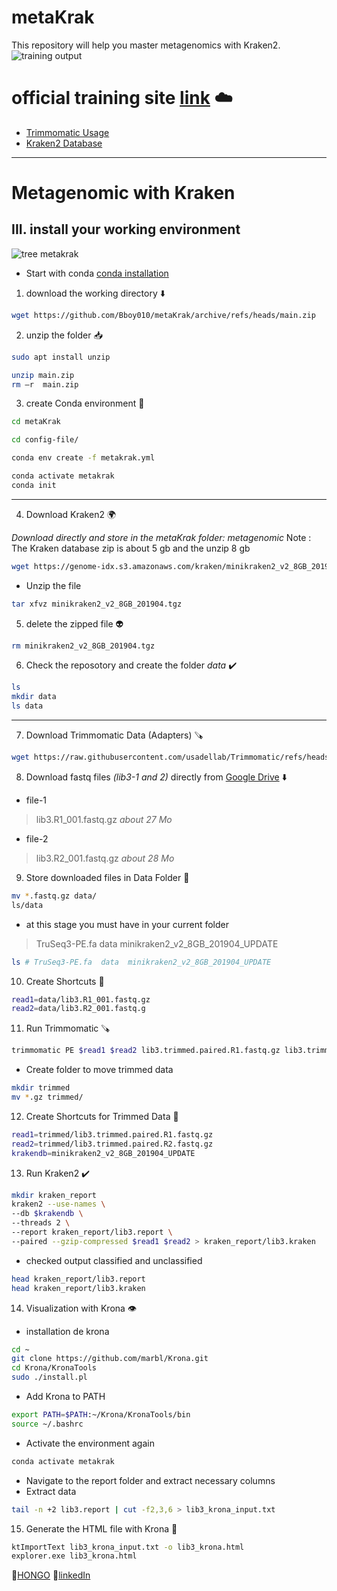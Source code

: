 # metaKrak 
This repository will help you master metagenomics with Kraken2.
![training output](https://github.com/user-attachments/assets/76c156d6-157f-4cad-a547-a77e28588ec7)


# official training site [link](https://ugene.net/metagenomic-classification-with-kraken/) ☁️
- [Trimmomatic Usage](http://www.usadellab.org/cms/?page=trimmomatic)
- [Kraken2 Database](https://benlangmead.github.io/aws-indexes/k2)
---
# Metagenomic with Kraken
## III. install your working environment
![tree metakrak](https://github.com/user-attachments/assets/96fc18b1-b1ed-4978-934b-27d9d4911714)
- Start with conda [conda installation](https://github.com/Bboy010/eDNA-training-24/tree/main)
1. download the working directory ⬇️
```bash
wget https://github.com/Bboy010/metaKrak/archive/refs/heads/main.zip
```
2. unzip the folder 📥
```bash
sudo apt install unzip
```
```bash
unzip main.zip
rm –r  main.zip
```
3. create Conda environment 🐍
```bash
cd metaKrak
```
```bash
cd config-file/
```
```bash
conda env create -f metakrak.yml
```
```bash
conda activate metakrak
conda init
```
---
4. Download Kraken2 🌍

*Download directly and store in the metaKrak folder: metagenomic*
Note
: The Kraken database zip is about 5 gb and the unzip 8 gb

``` bash
wget https://genome-idx.s3.amazonaws.com/kraken/minikraken2_v2_8GB_201904.tgz
```
- Unzip the file
``` bash
tar xfvz minikraken2_v2_8GB_201904.tgz
```
5. delete the zipped file 👽

```bash
rm minikraken2_v2_8GB_201904.tgz
```
6. Check the reposotory and create the folder *data* ✔️

```bash
ls
mkdir data
ls data
```
--- 
7. Download Trimmomatic Data (Adapters) 🪚
```bash
wget https://raw.githubusercontent.com/usadellab/Trimmomatic/refs/heads/main/adapters/TruSeq3-PE.fa
```
8. Download fastq files *(lib3-1 and 2)* directly from [Google Drive](https://drive.google.com/drive/folders/1c2xbJzB3GmmAEax6u-bMwd4eVAWqCrVJ?usp=drive_link) ⬇️

- file-1 
> lib3.R1_001.fastq.gz *about 27 Mo*
- file-2
> lib3.R2_001.fastq.gz *about 28 Mo*

9. Store downloaded files in Data Folder 🏬
```bash
mv *.fastq.gz data/
ls/data
```
- at this stage you must have in your current folder
> TruSeq3-PE.fa  data  minikraken2_v2_8GB_201904_UPDATE
```bash
ls # TruSeq3-PE.fa  data  minikraken2_v2_8GB_201904_UPDATE
```
10. Create Shortcuts 🚟

``` bash
read1=data/lib3.R1_001.fastq.gz
read2=data/lib3.R2_001.fastq.g
````

11. Run Trimmomatic 🪚
``` bash
trimmomatic PE $read1 $read2 lib3.trimmed.paired.R1.fastq.gz lib3.trimmed.unpaired.R1.fastq.gz lib3.trimmed.paired.R2.fastq.gz lib3.trimmed.unpaired.R2.fastq.gz ILLUMINACLIP:TruSeq3-PE.fa:2:30:10 LEADING:3 TRAILING:3 MINLEN:36
```

- Create folder to move trimmed data
```bash
mkdir trimmed
mv *.gz trimmed/
```
12. Create Shortcuts for Trimmed Data 🚟
``` bash
read1=trimmed/lib3.trimmed.paired.R1.fastq.gz
read2=trimmed/lib3.trimmed.paired.R2.fastq.gz
krakendb=minikraken2_v2_8GB_201904_UPDATE
```
13. Run Kraken2 ✔️
``` bash
mkdir kraken_report
kraken2 --use-names \
--db $krakendb \
--threads 2 \
--report kraken_report/lib3.report \
--paired --gzip-compressed $read1 $read2 > kraken_report/lib3.kraken
```
- checked output classified and unclassified
``` bash
head kraken_report/lib3.report
head kraken_report/lib3.kraken
```
14. Visualization with Krona 👁️
- installation de krona
``` bash
cd ~
git clone https://github.com/marbl/Krona.git
cd Krona/KronaTools
sudo ./install.pl
```
- Add Krona to PATH
``` bash
export PATH=$PATH:~/Krona/KronaTools/bin
source ~/.bashrc
```
- Activate the environment again
``` bash
conda activate metakrak
```
- Navigate to the report folder and extract necessary columns
- Extract data

``` bash
tail -n +2 lib3.report | cut -f2,3,6 > lib3_krona_input.txt
```
15. Generate the HTML file with Krona 🧮
``` bash
ktImportText lib3_krona_input.txt -o lib3_krona.html
explorer.exe lib3_krona.html
```

🤦[HONGO](hkoffianderson@gmail.com) 🔗[linkedIn](https://www.linkedin.com/in/koffi-anderson-hongo-b165a4170/)
